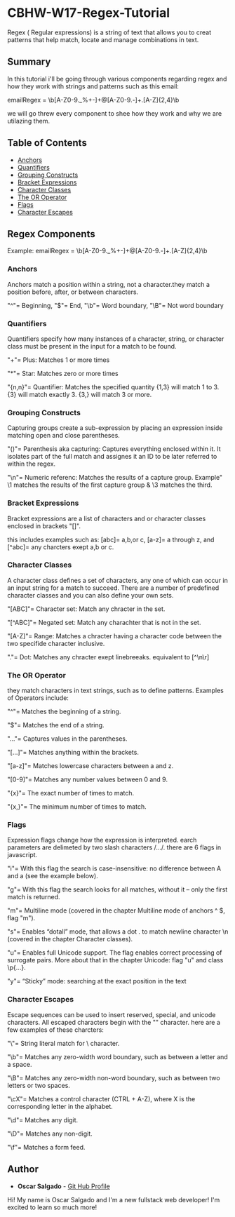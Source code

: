 # CBHW-W17-Regex-Tutorial

Regex ( Regular expressions) is a string of text that allows you to creat patterns that help match, locate and manage combinations in text. 

## Summary

In this tutorial i'll be going through various components regarding regex and how they work with strings and patterns such as this email:
 

emailRegex = \b[A-Z0-9._%+-]+@[A-Z0-9.-]+\.[A-Z]{2,4}\b

we will go threw every component to shee how they work and why we are utilazing them.
## Table of Contents

- [Anchors](#anchors)
- [Quantifiers](#quantifiers)
- [Grouping Constructs](#grouping-constructs)
- [Bracket Expressions](#bracket-expressions)
- [Character Classes](#character-classes)
- [The OR Operator](#the-or-operator)
- [Flags](#flags)
- [Character Escapes](#character-escapes)

## Regex Components

Example: emailRegex = \b[A-Z0-9._%+-]+@[A-Z0-9.-]+\.[A-Z]{2,4}\b

### Anchors
Anchors match a position within a string, not a character.they match a position before, after, or between characters.

"^"= Beginning, "$"= End, "\b"= Word boundary, "\B"= Not word boundary 

### Quantifiers

Quantifiers specify how many instances of a character, string, or character class must be present in the input for a match to be found.

"+"= Plus: Matches 1 or more times

"*"= Star: Matches zero or more times

"{n,n}"= Quantifier: Matches the specified quantity {1,3} will match 1 to 3. {3} will match exactly 3. {3,} will match 3 or more.

### Grouping Constructs
Capturing groups create a sub-expression by placing an expression inside matching open and close parentheses.

"()"= Parenthesis aka capturing: Captures everything enclosed within it. It isolates part of the full match and assignes it an ID to be later referred to within the regex.

"\n"= Numeric referenc: Matches the results of a capture group. Example" \1 matches the results of the first capture group & \3 matches the third.

### Bracket Expressions

Bracket expressions are a list of characters and or character classes enclosed in brackets "[]".

this includes examples such as: [abc]= a,b,or c, [a-z]= a through z, and [^abc]= any charcters exept a,b or c. 

### Character Classes
A character class defines a set of characters, any one of which can occur in an input string for a match to succeed. There are a number of predefined character classes and you can also define your own sets.

"[ABC]"= Character set: Match any chracter in the set. 

"[^ABC]"= Negated set: Match any charachter that is not in the set.

"[A-Z]"= Range: Matches a chracter having a character code between the two specifide character inclusive. 

"."= Dot: Matches any chracter exept linebreeaks. equivalent to [^\n\r]

### The OR Operator
they match characters in text strings, such as to define patterns. Examples of Operators include: 

"^"= Matches the beginning of a string.

"$"= Matches the end of a string.

"..."= Captures values in the parentheses.

"[...]"= Matches anything within the brackets.

"[a-z]"= Matches lowercase characters between a and z.

"[0-9]"= Matches any number values between 0 and 9.

"{x}"= The exact number of times to match.

"{x,}"= The minimum number of times to match.

### Flags
Expression flags change how the expression is interpreted. earch parameters are delimeted by two slash characters /.../. there are 6 flags in javascript.

"i"= With this flag the search is case-insensitive: no difference between A and a (see the example below).

"g"= With this flag the search looks for all matches, without it – only the first match is returned.

"m"= Multiline mode (covered in the chapter Multiline mode of anchors ^ $, flag "m").

"s"= Enables “dotall” mode, that allows a dot . to match newline character \n (covered in the chapter Character classes).

"u"= Enables full Unicode support. The flag enables correct processing of surrogate pairs. More about that in the chapter Unicode: flag "u" and class \p{...}.

"y"= “Sticky” mode: searching at the exact position in the text

### Character Escapes
Escape sequences can be used to insert reserved, special, and unicode characters. All escaped characters begin with the "\" character. here are a few examples of these charcters: 

"\\"= String literal match for \ character.

"\b"= Matches any zero-width word boundary, such as between a letter and a space.

"\B"= Matches any zero-width non-word boundary, such as between two letters or two spaces.

"\cX"= Matches a control character (CTRL + A-Z), where X is the corresponding letter in the alphabet.

"\d"= Matches any digit.

"\D"= Matches any non-digit.

"\f"= Matches a form feed.

## Author
* **Oscar Salgado** - [Git Hub Profile](https://github.com/Plavala)

Hi! My name is Oscar Salgado and I'm a new fullstack web developer! I'm excited to learn so much more!


